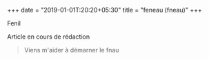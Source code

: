 +++
date = "2019-01-01T:20:20+05:30"
title = "feneau (fneau)"
+++

Fenil
<!--more-->
Article en cours de rédaction

> Viens m'aider à démarner le fnau
